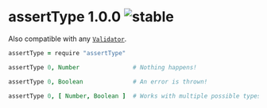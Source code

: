 
# assertType 1.0.0 ![stable](https://img.shields.io/badge/stability-stable-4EBA0F.svg?style=flat)

Also compatible with any [`Validator`](https://github.com/aleclarson/Validator).

```coffee
assertType = require "assertType"

assertType 0, Number               # Nothing happens!

assertType 0, Boolean              # An error is thrown!

assertType 0, [ Number, Boolean ]  # Works with multiple possible types!
```
